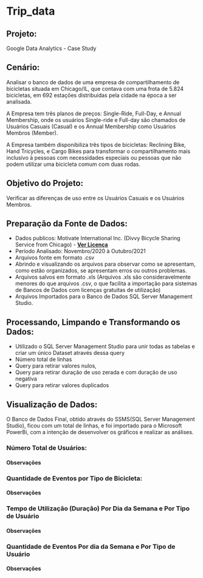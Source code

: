 # Trip_data
## Projeto: 
Google Data Analytics - Case Study

## Cenário: 
Analisar o banco de dados de uma empresa de compartilhamento de bicicletas situada em Chicago/IL, que contava com uma frota de 5.824 bicicletas, em 692 estações distribuidas pela cidade na época a ser analisada.

A Empresa tem três planos de preços: Single-Ride, Full-Day, e Annual Membership, onde os usuários Single-ride e Full-day são chamados de Usuários Casuais (Casual) e os Annual Membership como Usuários Membros (Member).

A Empresa também disponibiliza três tipos de bicicletas: Reclining Bike, Hand Tricycles, e Cargo Bikes para transformar o compartilhamento mais inclusivo à pessoas com necessidades especiais ou pessoas que não podem utilizar uma bicicleta comum com duas rodas.

## Objetivo do Projeto:
Verificar as diferenças de uso entre os Usuários Casuais e os Usuários Membros.

## Preparação da Fonte de Dados:
- Dados publicos: Motivate International Inc. (Divvy Bicycle Sharing Service from Chicago) - [**Ver Licença**](https://www.divvybikes.com/data-license-agreement)
- Período Analisado: Novembro/2020 à Outubro/2021
- Arquivos fonte em formato .csv
- Abrindo e visualizando os arquivos para observar como se apresentam, como estão organizados, se apresentam erros ou outros problemas.
- Arquivos salvos em formato .xls (Arquivos .xls são consideravelmente menores do que arquivos .csv, o que facilita a importação para sistemas de Bancos de Dados com licenças gratuitas de utilização)
- Arquivos Importados para o Banco de Dados SQL Server Management Studio.

## Processando, Limpando e Transformando os Dados:
- Utilizado o SQL Server Management Studio para unir todas as tabelas e criar um único Dataset através dessa query
- Número total de linhas
- Query para retirar valores nulos, 
- Query para retirar duração de uso zerada e com duração de uso negativa
- Query para retirar valores duplicados

## Visualização de Dados:
O Banco de Dados Final, obtido através do SSMS(SQL Server Management Studio), ficou com um total de   linhas, e foi importado para o Microsoft PowerBi, com a intenção de desenvolver os gráficos e realizar as análises.

### Número Total de Usuários:

#### Observações

### Quantidade de Eventos por Tipo de Bicicleta:

#### Observações

### Tempo de Utilização (Duração) Por Dia da Semana e Por Tipo de Usuário

#### Observações

### Quantidade de Eventos Por dia da Semana e Por Tipo de Usuário

#### Observações
